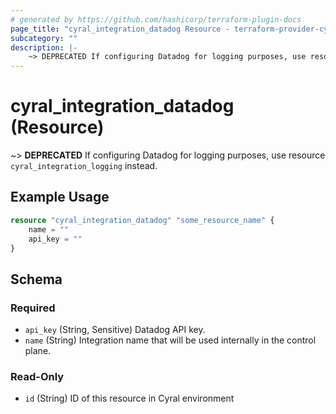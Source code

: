 ```yaml
---
# generated by https://github.com/hashicorp/terraform-plugin-docs
page_title: "cyral_integration_datadog Resource - terraform-provider-cyral"
subcategory: ""
description: |-
    ~> DEPRECATED If configuring Datadog for logging purposes, use resource cyral_integration_logging instead.
---
```


# cyral_integration_datadog (Resource)

~> **DEPRECATED** If configuring Datadog for logging purposes, use resource `cyral_integration_logging` instead.

## Example Usage

```terraform
resource "cyral_integration_datadog" "some_resource_name" {
    name = ""
    api_key = ""
}
```

<!-- schema generated by tfplugindocs -->

## Schema

### Required

-   `api_key` (String, Sensitive) Datadog API key.
-   `name` (String) Integration name that will be used internally in the control plane.

### Read-Only

-   `id` (String) ID of this resource in Cyral environment
